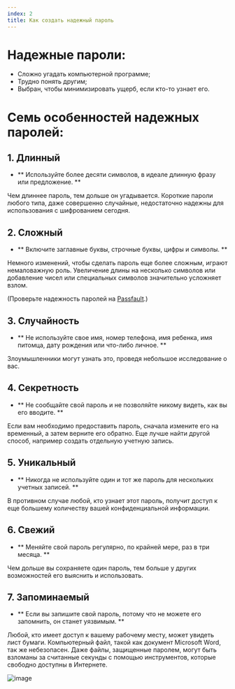 ```yaml
---
index: 2
title: Как создать надежный пароль
---
```

# Надежные пароли:

*   Сложно угадать компьютерной программе;
*   Трудно понять другим;
*   Выбран, чтобы минимизировать ущерб, если кто-то узнает его.

# Семь особенностей надежных паролей:

## 1. Длинный

* ** Используйте более десяти символов, в идеале длинную фразу или предложение. **

Чем длиннее пароль, тем дольше он угадывается. Короткие пароли любого типа, даже совершенно случайные, недостаточно надежны для использования с шифрованием сегодня.

## 2. Сложный

*   ** Включите заглавные буквы, строчные буквы, цифры и символы. **

Немного изменений, чтобы сделать пароль еще более сложным, играют немаловажную роль. Увеличение длины на несколько символов или добавление чисел или специальных символов значительно усложняет взлом.

(Проверьте надежность паролей на [Passfault](http://www.passfault.com/).)

## 3. Случайность

*   ** Не используйте свое имя, номер телефона, имя ребенка, имя питомца, дату рождения или что-либо личное. **

Злоумышленники могут узнать это, проведя небольшое исследование о вас.

## 4. Секретность

*   ** Не сообщайте свой пароль и не позволяйте никому видеть, как вы его вводите. **

Если вам необходимо предоставить пароль, сначала измените его на временный, а затем верните его обратно. Еще лучше найти другой способ, например создать отдельную учетную запись.

## 5. Уникальный

*   ** Никогда не используйте один и тот же пароль для нескольких учетных записей. **

В противном случае любой, кто узнает этот пароль, получит доступ к еще большему количеству вашей конфиденциальной информации.

## 6. Свежий

*   ** Меняйте свой пароль регулярно, по крайней мере, раз в три месяца. **

Чем дольше вы сохраняете один пароль, тем больше у других возможностей его выяснить и использовать.

## 7. Запоминаемый

*   ** Если вы запишите свой пароль, потому что не можете его запомнить, он станет уязвимым. **

Любой, кто имеет доступ к вашему рабочему месту, может увидеть лист бумаги. Компьютерный файл, такой как документ Microsoft Word, так же небезопасен. Даже файлы, защищенные паролем, могут быть взломаны за считанные секунды с помощью инструментов, которые свободно доступны в Интернете.

![image](password2.png)